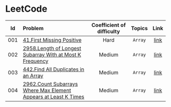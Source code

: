 # LeetCode

|Id|Problem|Coefficient of difficulty|Topics|Link|
|:---:|:---|:---:|:---:|:---:|
|001|[41.First Missing Positive](solutions/001_first_missing_positive/first_missing_positive.go)|Hard|`Array`|[link](https://leetcode.com/problems/first-missing-positive/description)
|002|[2958.Length of Longest Subarray With at Most K Frequency](solutions/002_length_of_longest_subarray_with_at_most_k_frequency/length_of_longest_subarray_with_at_most_k_frequency.go)|Medium|`Array`|[link](https://leetcode.com/problems/length-of-longest-subarray-with-at-most-k-frequency/description/)
|003|[442.Find All Duplicates in an Array](solutions/003_find_all_duplicates_in_array/003_find_all_duplicates_in_array.go)|Medium|`Array`|[link](https://leetcode.com/problems/find-all-duplicates-in-an-array/description/)
|004|[2962.Count Subarrays Where Max Element Appears at Least K Times](solutions/004_count_subarrays_where_max_element_appears_at_least_k_times/004_count_subarrays_where_max_element_appears_at_least_k_times.go)|Medium|`Array`|[link](https://leetcode.com/problems/count-subarrays-where-max-element-appears-at-least-k-times/description/)